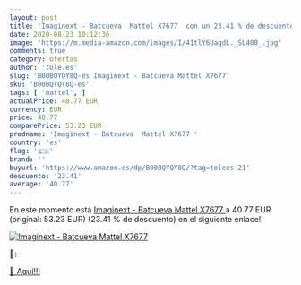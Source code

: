 ```yaml
---
layout: post
title: 'Imaginext - Batcueva  Mattel X7677  con un 23.41 % de descuento'
date: 2020-08-23 10:12:36
image: 'https://m.media-amazon.com/images/I/41tlY6UaqdL._SL400_.jpg'
comments: true
category: ofertas
author: 'tole.es'
slug: 'B00BQYQY8Q-es Imaginext - Batcueva Mattel X7677'
sku: 'B00BQYQY8Q-es'
tags: [ 'mattel', ]
actualPrice: 40.77 EUR
currency: EUR
price: 40.77
comparePrice: 53.23 EUR
prodname: 'Imaginext - Batcueva  Mattel X7677 '
country: 'es'
flag: '🇪🇸'
brand: ''
buyurl: 'https://www.amazon.es/dp/B00BQYQY8Q/?tag=tolees-21'
descuento: '23.41'
average: '40.77'
---
```


En este momento está [Imaginext - Batcueva  Mattel X7677 ](https://www.amazon.es/dp/B00BQYQY8Q/?tag=tolees-21) a 40.77 EUR (original: 53.23 EUR) (23.41 %  de descuento) en el siguiente enlace!

[![Imaginext - Batcueva  Mattel X7677 ](https://m.media-amazon.com/images/I/41tlY6UaqdL._SL400_.jpg)](https://www.amazon.es/dp/B00BQYQY8Q/?tag=tolees-21)

🔎:


[🛒 Aquí!!!](https://www.amazon.es/dp/B00BQYQY8Q/?tag=tolees-21)
